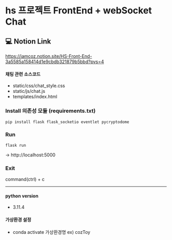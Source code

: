 # hs 프로젝트 FrontEnd + webSocket Chat  

## 💻 Notion Link
https://iamcoz.notion.site/HS-Front-End-3a5585a158414d1e9cbdb321879b5bbd?pvs=4



#### 채팅 관련 소스코드
* static/css/chat_style.css
* static/js/chat.js
* templates/index.html


### Install 의존성 모듈 (requirements.txt)
```
pip install flask flask_socketio eventlet pycryptodome
```

### Run
```
flask run
```
-> http://localhost:5000

### Exit
command(ctrl) + c

---
#### python version
* 3.11.4
#### 가상환경 설정
* conda activate 가상환경명
  ex) cozToy
